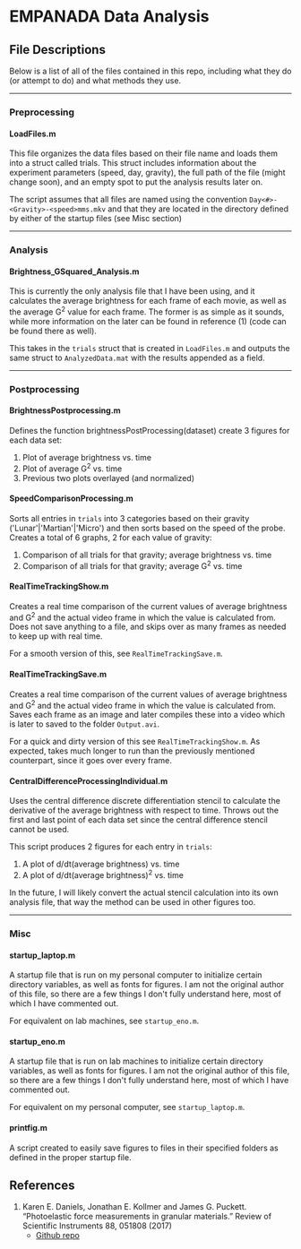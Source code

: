 # EMPANADA Data Analysis

## File Descriptions

Below is a list of all of the files contained in this repo, including what they do (or attempt to do) and what methods they use.

---
### Preprocessing

#### LoadFiles.m

This file organizes the data files based on their file name and loads them into a struct called trials. This struct includes information about the experiment parameters (speed, day, gravity), the full path of the file (might change soon), and an empty spot to put the analysis results later on.

The script assumes that all files are named using the convention `Day<#>-<Gravity>-<speed>mms.mkv` and that they are located in the directory defined by either of the startup files (see Misc section)

---
### Analysis

#### Brightness_GSquared_Analysis.m

This is currently the only analysis file that I have been using, and it calculates the average brightness for each frame of each movie, as well as the average G<sup>2</sup> value for each frame. The former is as simple as it sounds, while more information on the later can be found in reference (1) (code can be found there as well).

This takes in the `trials` struct that is created in `LoadFiles.m` and outputs the same struct to `AnalyzedData.mat` with the results appended as a field.

---
### Postprocessing

#### BrightnessPostprocessing.m

Defines the function brightnessPostProcessing(dataset) create 3 figures for each data set:
1. Plot of average brightness vs. time
2. Plot of average G<sup>2</sup> vs. time
3. Previous two plots overlayed (and normalized)

#### SpeedComparisonProcessing.m

Sorts all entries in `trials` into 3 categories based on their gravity ('Lunar'|'Martian'|'Micro') and then sorts based on the speed of the probe. Creates a total of 6 graphs, 2 for each value of gravity:
1. Comparison of all trials for that gravity; average brightness vs. time
2. Comparison of all trials for that gravity; average G<sup>2</sup> vs. time

#### RealTimeTrackingShow.m

Creates a real time comparison of the current values of average brightness and G<sup>2</sup> and the actual video frame in which the value is calculated from. Does not save anything to a file, and skips over as many frames as needed to keep up with real time.

For a smooth version of this, see `RealTimeTrackingSave.m`.

#### RealTimeTrackingSave.m

Creates a real time comparison of the current values of average brightness and G<sup>2</sup> and the actual video frame in which the value is calculated from. Saves each frame as an image and later compiles these into a video which is later to saved to the folder `Output.avi`.

For a quick and dirty version of this see `RealTimeTrackingShow.m`. As expected, takes much longer to run than the previously mentioned counterpart, since it goes over every frame.

#### CentralDifferenceProcessingIndividual.m

Uses the central difference discrete differentiation stencil to calculate the derivative of the average brightness with respect to time. Throws out the first and last point of each data set since the central difference stencil cannot be used.

This script produces 2 figures for each entry in `trials`:
1. A plot of d/dt(average brightness) vs. time
1. A plot of d/dt(average brightness)<sup>2</sup> vs. time

In the future, I will likely convert the actual stencil calculation into its own analysis file, that way the method can be used in other figures too.

---
### Misc

#### startup_laptop.m

A startup file that is run on my personal computer to initialize certain directory variables, as well as fonts for figures. I am not the original author of this file, so there are a few things I don't fully understand here, most of which I have commented out.

For equivalent on lab machines, see `startup_eno.m`.

#### startup_eno.m

A startup file that is run on lab machines to initialize certain directory variables, as well as fonts for figures. I am not the original author of this file, so there are a few things I don't fully understand here, most of which I have commented out.

For equivalent on my personal computer, see `startup_laptop.m`.

#### printfig.m

A script created to easily save figures to files in their specified folders as defined in the proper startup file.

## References

1. Karen E. Daniels, Jonathan E. Kollmer and James G. Puckett. “Photoelastic force measurements in granular materials.” Review of Scientific Instruments 88, 051808 (2017)
    - [Github repo](https://github.com/DanielsNonlinearLab/Gsquared)

